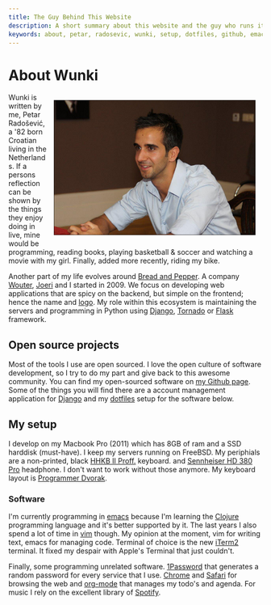 ```yaml
---
title: The Guy Behind This Website
description: A short summary about this website and the guy who runs it.
keywords: about, petar, radosevic, wunki, setup, dotfiles, github, emacs, vim
---
```


# About Wunki

<div style="float:right; margin: 0em 1em;">

![Picture my mother took on my graduation -- June, 2010.](/images/mugshot.png)

</div>

Wunki is written by me, Petar Radošević, a '82 born Croatian living in the Netherlands. If a persons reflection can be shown by the things they enjoy doing in live, mine would be programming, reading books, playing basketball & soccer and watching a movie with my girl. Finally, added more recently, riding my bike. 

Another part of my life evolves around [Bread and Pepper]. A company [Wouter], [Joeri] and I started in 2009. We focus on developing web applications that are spicy on the backend, but simple on the frontend; hence the name and [logo]. My role within this ecosystem is maintaining the servers and programming in Python using [Django], [Tornado] or [Flask] framework.

[Wouter]: http://wdeb.nl "homepage of Wouter de Bres"
[Joeri]: http://joeridjojosoeparto.nl "homepage of Joeri Djojosoeparto"
[Bread and Pepper]: http://breadandpepper.com "Bread and Pepper homepage"
[logo]: http://breadandpepper.com/blog/2009/jul/3/designing-bread-pepper-logo/ "Blog post about the Bread and Pepper logo"
[Django]: http://djangoproject.com "Django homepage"
[Tornado]: http://www.tornadoweb.org/ "Tornado homepage"
[Flask]: http://flask.pocoo.org/ "Flask homepage"

## Open source projects

Most of the tools I use are open sourced. I love the open culture of software development, so I try to do my part and give back to this awesome community.
You can find my open-sourced software on [my Github page]. Some of the things you will find there are a account management application for [Django] and my [dotfiles] setup for the software below.

[Django]: http://djangoproject.com "Django's homepage"
[my Github page]: https://github.com/wunki "Wunki's Github page"
[userena]: http://django-userena.com "Userena's hompepage"
[dotfiles]: https://github.com/wunki/wunki-dotfiles "Wunki's dotfiles"

## My setup

I develop on my Macbook Pro (2011) which has 8GB of ram and a SSD harddisk (must-have). I keep my servers running on FreeBSD. My periphials are a non-printed, black [HHKB II Proff.] keyboard. and [Sennheiser HD 380 Pro] headphone. I don't want to work without those anymore. My keyboard layout is [Programmer Dvorak].

[HHKB II Proff.]: http://elitekeyboards.com/products.php?pid=pdkb400bn "Elitekeyboards, where I bought mine.."
[Sennheiser HD 380 Pro]: http://www.sennheiser.com/sennheiser/home_en.nsf/root/professional_headphones-headsets_headphones_502717 "Sennheiser HD 380 Pro product page"
[Programmer Dvorak]: http://www.kaufmann.no/roland/dvorak/

### Software

I'm currently programming in [emacs] because I'm learning the [Clojure] programming language and it's better supported by it. The last years I also spend a lot of time in [vim] though. My opinion at the moment, vim for writing text, emacs for managing code. Terminal of choice is the new [iTerm2] terminal. It fixed my despair with Apple's Terminal that just couldn't.

Finally, some programming unrelated software. [1Password] that generates a random password for every service that I use. [Chrome] and [Safari] for browsing the web and [org-mode] that manages my todo's and agenda. For music I rely on the excellent library of [Spotify].

[emacs]: http://www.gnu.org/software/emacs/ "Emacs homepage"
[Clojure]: http://clojure.org
[vim]: http://www.vim.org "Vim homepage"
[iTerm2]: http://sites.google.com/site/iterm2home/ "Iterm2 Homepage"
[1Password]: http://agilewebsolutions.com/onepassword "1Password homepage"
[Chrome]: http://www.google.com/chrome "Chrome's homepage"
[Safari]: http://www.apple.com/safari/
[org-mode]: http://orgmode.org/
[Spotify]: http://www.spotify.com/ "Spotify music service"
